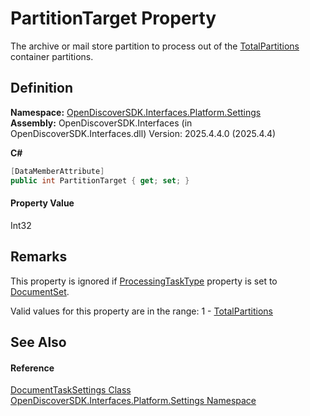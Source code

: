 # PartitionTarget Property


The archive or mail store partition to process out of the <a href="1d41ff0f-8f17-765d-6bdf-204013d938c4">TotalPartitions</a> container partitions.



## Definition
**Namespace:** <a href="a4de3d25-b44d-10c7-9f7b-6e96e612f300">OpenDiscoverSDK.Interfaces.Platform.Settings</a>  
**Assembly:** OpenDiscoverSDK.Interfaces (in OpenDiscoverSDK.Interfaces.dll) Version: 2025.4.4.0 (2025.4.4)

**C#**
``` C#
[DataMemberAttribute]
public int PartitionTarget { get; set; }
```



#### Property Value
Int32

## Remarks

This property is ignored if <a href="e0d93011-adb5-53ee-9dcc-8da2c468c85d">ProcessingTaskType</a> property is set to <a href="2182f6cf-90da-71c0-f7fc-a855a4bef198">DocumentSet</a>.

Valid values for this property are in the range: 1 - <a href="1d41ff0f-8f17-765d-6bdf-204013d938c4">TotalPartitions</a>


## See Also


#### Reference
<a href="15834f2e-5778-5912-a2cc-a92e9d2e78fb">DocumentTaskSettings Class</a>  
<a href="a4de3d25-b44d-10c7-9f7b-6e96e612f300">OpenDiscoverSDK.Interfaces.Platform.Settings Namespace</a>  

